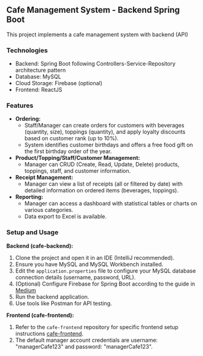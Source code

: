 ## Cafe Management System - Backend Spring Boot

This project implements a cafe management system with backend (API)

### Technologies

* Backend: Spring Boot following Controllers-Service-Repository architecture pattern
* Database: MySQL
* Cloud Storage: Firebase (optional)
* Frontend: ReactJS

### Features

* **Ordering:**
    * Staff/Manager can create orders for customers with beverages (quantity, size), toppings (quantity), and apply loyalty discounts based on customer rank (up to 10%).
    * System identifies customer birthdays and offers a free food gift on the first birthday order of the year.
* **Product/Topping/Staff/Customer Management:**
    * Manager can CRUD (Create, Read, Update, Delete) products, toppings, staff, and customer information.
* **Receipt Management:**
    * Manager can view a list of receipts (all or filtered by date) with detailed information on ordered items (beverages, toppings).
* **Reporting:**
    * Manager can access a dashboard with statistical tables or charts on various categories.
    * Data export to Excel is available.

### Setup and Usage

**Backend (cafe-backend):**

1. Clone the project and open it in an IDE (IntelliJ recommended).
2. Ensure you have MySQL and MySQL Workbench installed.
3. Edit the `application.properties` file to configure your MySQL database connection details (username, password, URL).
4. (Optional) Configure Firebase for Spring Boot according to the guide in [Medium](https://medium.com/@poojithairosha/image-uploading-with-spring-boot-firebase-cloud-storage-e5ef2fbf942d)
5. Run the backend application.
6. Use tools like Postman for API testing.

**Frontend (cafe-frontend):**

1. Refer to the `cafe-frontend` repository for specific frontend setup instructions [cafe-frontend](https://github.com/dunglq3110/cafe-frontend).
2. The default manager account credentials are username: "managerCafe123" and password: "managerCafe123".
